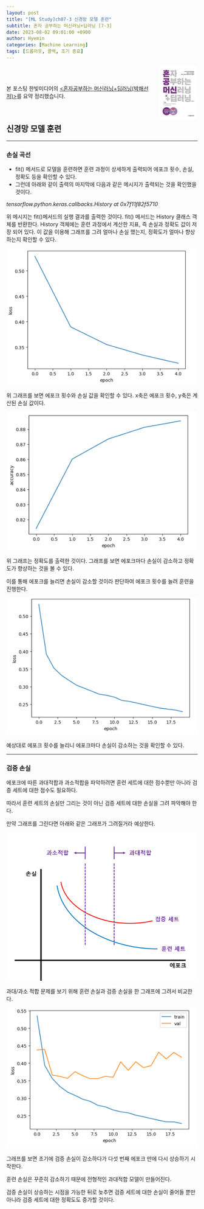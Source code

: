 ```yaml
---
layout: post
title: "[ML Study]ch07-3 신경망 모델 훈련"
subtitle: 혼자 공부하는 머신러닝+딥러닝 [7-3]
date: 2023-08-02 09:01:00 +0900
author: Hyemin
categories: [Machine Learning]
tags: [드롭아웃, 콜백, 조기 종료]
---
```

<body>
    <img
    src="/assets/images/post/book_banner.jpg"
    align="right"
    width="20%"
    height="27.2%"
    />
    <br><br>
    <p>본 포스팅 한빛미디어의 <a href="https://product.kyobobook.co.kr/detail/S000001810330"><혼자공부하는 머신러닝+딥러닝(박해선 저)></a>를 요약 정리했습니다.</p>
</body>
<br>

## 신경망 모델 훈련
------------------
### 손실 곡선

- fit() 메서드로 모델을 훈련하면 훈련 과정이 상세하게 출력되어 에포크 횟수, 손실, 정확도 등을 확인할 수 있다.
- 그런데 아래와 같이 출력의 마지막에 다음과 같은 메시지가 출력되는 것을 확인했을 것이다.

*tensorflow.python.keras.callbacks.History at 0x7f11f82f5710*

위 메시지는 fit()메서드의 실행 결과를 출력한 것이다. fit() 메서드는 History 클래스 객체를 반환한다. History 객체에는 훈련 과정에서 계산한 지표, 즉 손실과 정확도 값이 저장 되어 있다.
이 값을 이용해 그래프를 그려 얼마나 손실 했는지, 정확도가 얼마나 향상하는지 확인할 수 있다.

![1.손실 곡선](/assets/images/post/2023-08-09[7-3]/1.손실곡선.png)

위 그래프를 보면 에포크 횟수와 손실 값을 확인할 수 있다. x축은 에포크 횟수, y축은 계산된 손실 값이다.

![2. 정확도 곡선](/assets/images/post/2023-08-09[7-3]/2.정확도곡선.png)

위 그래프는 정확도를 출력한 것이다. 그래프를 보면 에포크마다 손실이 감소하고 정확도가 향상하는 것을 볼 수 있다.

이를 통해 에포크를 늘리면 손실이 감소할 것이라 판단하여 에포크 횟수를 늘려 훈련을 진행한다.

![3. 에포크 늘린것](/assets/images/post/2023-08-09[7-3]/3.에포크늘림.png)

예상대로 에포크 횟수를 늘리니 에포크마다 손실이 감소하는 것을 확인할 수 있다.

------------------
### 검증 손실

에포크에 따른 과대적합과 과소적합을 파악하려면 훈련 세트에 대한 점수뿐만 아니라 검증 세트에 대한 점수도 필요하다.

따라서 훈련 세트의 손실만 그리는 것이 아닌 검증 세트에 대한 손실을 그려 파악해야 한다.

만약 그래프를 그린다면 아래와 같은 그래프가 그려질거라 예상한다.

![4.검증 손실](/assets/images/post/2023-08-09[7-3]/4.검증%20손실.png)

과대/과소 적합 문제를 보기 위해 훈련 손실과 검증 손실을 한 그래프에 그려서 비교한다.

![5.검증 손실](/assets/images/post/2023-08-09[7-3]/5.검증,훈련%20세트%20그래프.png)

그래프를 보면 초기에 검증 손실이 감소하다가 다섯 번째 에포크 만에 다시 상승하기 시작한다.

훈련 손실은 꾸준히 감소하기 때문에 전형적인 과대적합 모델이 만들어진다.

검증 손실이 상승하는 시점을 가능한 뒤로 늦추면 검증 세트에 대한 손실이 줄어들 뿐만 아니라 검증 세트에 대한 정확도도 증가할 것이다.









